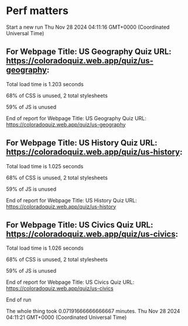 # Perf matters


Start a new run
Thu Nov 28 2024 04:11:16 GMT+0000 (Coordinated Universal Time)








## For Webpage Title: US Geography Quiz URL: https://coloradoquiz.web.app/quiz/us-geography: 


Total load time is 1.203 seconds


68% of CSS is unused, 2 total stylesheets


59% of JS is unused


End of report for Webpage Title: US Geography Quiz URL: https://coloradoquiz.web.app/quiz/us-geography




## For Webpage Title: US History Quiz URL: https://coloradoquiz.web.app/quiz/us-history: 


Total load time is 1.025 seconds


68% of CSS is unused, 2 total stylesheets


59% of JS is unused


End of report for Webpage Title: US History Quiz URL: https://coloradoquiz.web.app/quiz/us-history




## For Webpage Title: US Civics Quiz URL: https://coloradoquiz.web.app/quiz/us-civics: 


Total load time is 1.026 seconds


68% of CSS is unused, 2 total stylesheets


59% of JS is unused


End of report for Webpage Title: US Civics Quiz URL: https://coloradoquiz.web.app/quiz/us-civics


End of run


The whole thing took 0.07191666666666667 minutes.
Thu Nov 28 2024 04:11:21 GMT+0000 (Coordinated Universal Time)




